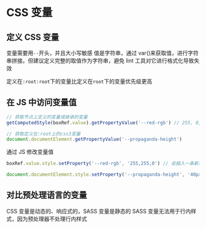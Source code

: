 # CSS 变量

## 定义 CSS 变量

变量需要用`--`开头，并且大小写敏感
值是字符串，通过 var()来获取值，进行字符串拼接。但建议定义完整的取值作为字符串，避免 lint 工具对它进行格式化导致失效

定义在`:root:root`下的变量比定义在`root`下的变量优先级更高

## 在 JS 中访问变量值

```ts
// 获取节点上定义的变量或继承的变量
getComputedStyle(boxRef.value).getPropertyValue('--red-rgb') // 255, 0, 0

// 获取定义在:root上的css3变量
document.documentElement.getPropertyValue('--propaganda-height')
```

通过 JS 修改变量值

```ts
boxRef.value.style.setProperty('--red-rgb', '255,255,0') // 会插入一条新规则，通常优先级更高，但也要考虑原值用了!important的情形

document.documentElement.style.setProperty('--propaganda-height', '40px') // 修改 :root 上的css3变量值
```

## 对比预处理语言的变量

CSS 变量是动态的、响应式的，SASS 变量是静态的
SASS 变量无法用于行内样式，因为预处理器不处理行内样式
